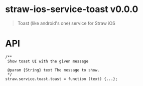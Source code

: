 # straw-ios-service-toast v0.0.0

> Toast (like android's one) service for Straw iOS

# API

```
/**
 Show toast UI with the given message

 @param {String} text The message to show.
 */
straw.service.toast.toast = function (text) {...};
```
